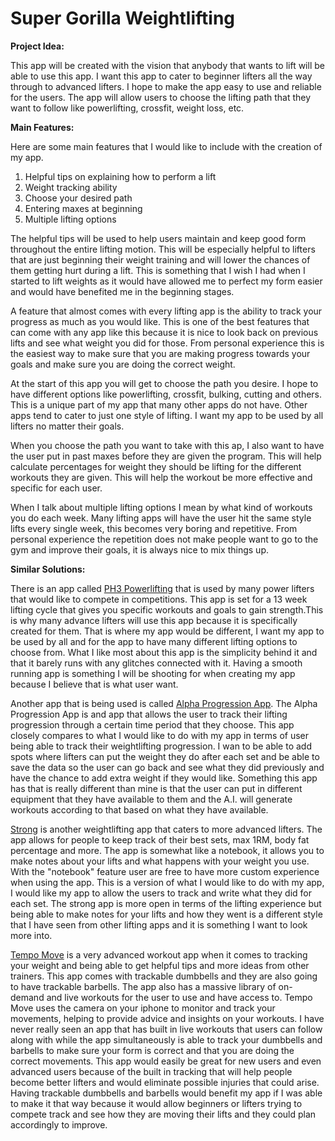 # Super Gorilla Weightlifting

**Project Idea:**

This app will be created with the vision that anybody that wants to lift will be able to use this 
app. I want this app to cater to beginner lifters all the way through to advanced lifters. I hope 
to make the app easy to use and reliable for the users. The app will allow users to choose the 
lifting path that they want to follow like powerlifting, crossfit, weight loss, etc.

**Main Features:**

Here are some main features that I would like to include with the creation of my app.

1. Helpful tips on explaining how to perform a lift
2. Weight tracking ability
3. Choose your desired path
4. Entering maxes at beginning
5. Multiple lifting options

The helpful tips will be used to help users maintain and keep good form throughout the entire 
lifting motion. This will be especially helpful to lifters that are just beginning their weight 
training and will lower the chances of them getting hurt during a lift. This is something that I 
wish I had when I started to lift weights as it would have allowed me to perfect my form easier 
and would have benefited me in the beginning stages.

A feature that almost comes with every lifting app is the ability to track your progress as much 
as you would like. This is one of the best features that can come with any app like this because 
it is nice to look back on previous lifts and see what weight you did for those. From personal 
experience this is the easiest way to make sure that you are making progress towards your goals 
and make sure you are doing the correct weight.

At the start of this app you will get to choose the path you desire. I hope to have different 
options like powerlifting, crossfit, bulking, cutting and others. This is a unique part of my 
app that many other apps do not have. Other apps tend to cater to just one style of lifting. 
I want my app to be used by all lifters no matter their goals.

When you choose the path you want to take with this ap, I also want to have the user put in past 
maxes before they are given the program. This will help calculate percentages for weight they 
should be lifting for the different workouts they are given. This will help the workout be more 
effective and specific for each user.

When I talk about multiple lifting options I mean by what kind of workouts you do each week. 
Many lifting apps will have the user hit the same style lifts every single week, this becomes very 
boring and repetitive. From personal experience the repetition does not make people want to go to 
the gym and improve their goals, it is always nice to mix things up.

**Similar Solutions:**

There is an app called [PH3 Powerlifting][1] that is used by many power lifters that would like 
to compete in competitions. This app is set for a 13 week lifting cycle that gives you specific 
workouts and goals to gain strength.This is why many advance lifters will use this app because it 
is specifically created for them. That is where my app would be different, I want my app to be used 
by all and for the app to have many different lifting options to choose from. What I like most 
about this app is the simplicity behind it and that it barely runs with any glitches connected with 
it. Having a smooth running app is something I will be shooting for when creating my app because I 
believe that is what user want.

Another app that is being used is called [Alpha Progression App][2]. The Alpha Progression App is 
and app that allows the user to track their lifting progression through a certain time period that 
they choose. This app closely compares to what I would like to do with my app in terms of user 
being able to track their weightlifting progression. I wan to be able to add spots where lifters 
can put the weight they do after each set and be able to save the data so the user can go back and 
see what they did previously and have the chance to add extra weight if they would like. Something 
this app has that is really different than mine is that the user can put in different equipment 
that they have available to them and the A.I. will generate workouts according to that based on 
what they have available.

[Strong][3] is another weightlifting app that caters to more advanced lifters. The app allows for 
people to keep track of their best sets, max 1RM, body fat percentage and more. The app is somewhat 
like a notebook, it allows you to make notes about your lifts and what happens with your weight you 
use. With the "notebook" feature user are free to have more custom experience when using the app. 
This is a version of what I would like to do with my app, I would like my app to allow the users to 
track and write what they did for each set. The strong app is more open in terms of the lifting 
experience but being able to make notes for your lifts and how they went is a different style that 
I have seen from other lifting apps and it is something I want to look more into.

[Tempo Move][4] is a very advanced workout app when it comes to tracking your weight and being 
able to get helpful tips and more ideas from other trainers. This app comes with trackable 
dumbbells and they are also going to have trackable barbells. The app also has a massive library 
of on-demand and live workouts for the user to use and have access to. Tempo Move uses the camera 
on your iphone to monitor and track your movements, helping to provide advice and insights on your 
workouts. I have never really seen an app that has built in live workouts that users can follow 
along with while the app simultaneously is able to track your dumbbells and barbells to make sure 
your form is correct and that you are doing the correct movements. This app would easily be great 
for new users and even advanced users because of the built in tracking that will help people become 
better lifters and would eliminate possible injuries that could arise. Having trackable dumbbells 
and barbells would benefit my app if I was able to make it that way because it would allow 
beginners or lifters trying to compete track and see how they are moving their lifts and they 
could plan accordingly to improve.


[1]: https://powerliftingtechnique.com/ph3-powerlifting-program-review/
[2]: https://fitnessdrum.com/alpha-progression-app-review/
[3]: https://www.strong.app/#features
[4]: https://fitnessdrum.com/best-weightlifting-apps/#Stronglifts_55_-_Best_for_Compound_Lifts